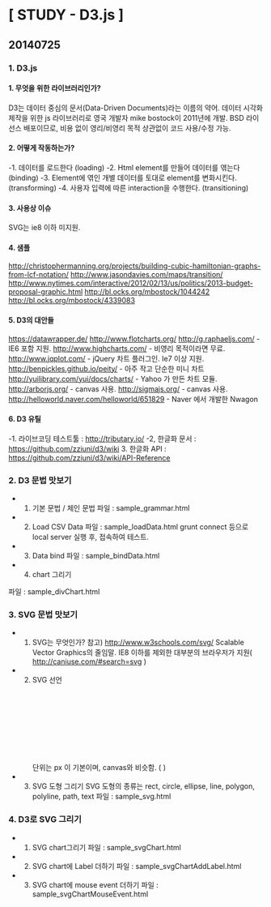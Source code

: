 # [ STUDY - D3.js ]

## 20140725

### 1. D3.js
#### 1. 무엇을 위한 라이브러리인가?
D3는 데이터 중심의 문서(Data-Driven Documents)라는 이름의 약어.
데이터 시각화 제작을 위한 js 라이브러리로 영국 개발자 mike bostock이 2011년에 개발. 
BSD 라이선스 배포이므로, 비용 없이 영리/비영리 목적 상관없이 코드 사용/수정 가능.

#### 2. 어떻게 작동하는가?
-1. 데이터를 로드한다 (loading)
-2. Html element를 만들어 데이터를 엮는다 (binding)
-3. Element에 엮인 개별 데이터를 토대로 element를 변화시킨다. (transforming)
-4. 사용자 입력에 따른 interaction을 수행한다. (transitioning)

#### 3. 사용상 이슈
SVG는 ie8 이하 미지원.

#### 4. 샘플
http://christophermanning.org/projects/building-cubic-hamiltonian-graphs-from-lcf-notation/ 
http://www.jasondavies.com/maps/transition/ 
http://www.nytimes.com/interactive/2012/02/13/us/politics/2013-budget-proposal-graphic.html 
http://bl.ocks.org/mbostock/1044242 
http://bl.ocks.org/mbostock/4339083 

#### 5. D3의 대안들
https://datawrapper.de/ 
http://www.flotcharts.org/ 
http://g.raphaeljs.com/ - IE6 포함 지원.
http://www.highcharts.com/ - 비영리 목적이라면 무료. 
http://www.jqplot.com/ - jQuery 차트 플러그인. Ie7 이상 지원.
http://benpickles.github.io/peity/ - 아주 작고 단순한 미니 차트
http://yuilibrary.com/yui/docs/charts/ - Yahoo 가 만든 차트 모듈.
http://arborjs.org/ - canvas 사용.
http://sigmajs.org/ - canvas 사용.
http://helloworld.naver.com/helloworld/651829 - Naver 에서 개발한 Nwagon

#### 6. D3 유틸
-1. 라이브코딩 테스트툴 : http://tributary.io/ 
-2, 한글화 문서 : https://github.com/zziuni/d3/wiki
 3. 한글화 API : https://github.com/zziuni/d3/wiki/API-Reference


### 2. D3 문법 맛보기
- 1. 기본 문법 / 체인 문법
파일 : sample_grammar.html

- 2. Load CSV Data 
파일 : sample_loadData.html
grunt connect 등으로 local server 실행 후, 접속하여 테스트.

- 3. Data bind 
파일 : sample_bindData.html

- 4. <div> chart 그리기
파일 : sample_divChart.html

### 3. SVG 문법 맛보기
- 1. SVG는 무엇인가?
참고) http://www.w3schools.com/svg/ 
Scalable Vector Graphics의 줄임말.
IE8 이하를 제외한 대부분의 브라우저가 지원( http://caniuse.com/#search=svg )

- 2. SVG 선언
<svg width=”500” height=”50”></svg>
단위는 px 이 기본이며,
canvas와 비슷함. ( <canvas id=”myCanvas” width=”500” height=”50”></canvas> )

- 3. SVG 도형 그리기
SVG 도형의 종류는 rect, circle, ellipse, line, polygon, polyline, path, text 
파일 : sample_svg.html

### 4. D3로 SVG 그리기

- 1. SVG chart그리기
파일 : sample_svgChart.html

- 2. SVG chart에 Label 더하기
파일 : sample_svgChartAddLabel.html

- 3. SVG chart에 mouse event 더하기
파일 : sample_svgChartMouseEvent.html